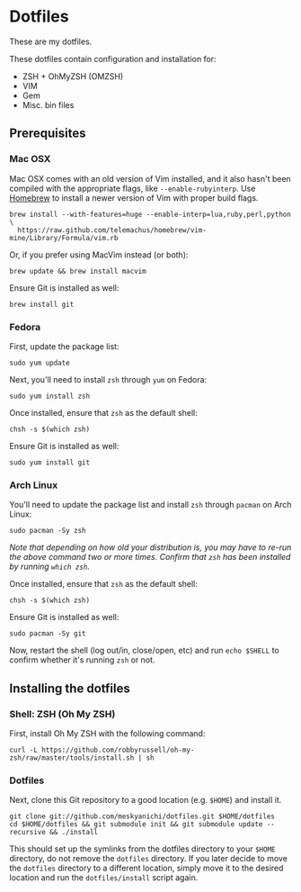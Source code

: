 Dotfiles
========

These are my dotfiles.

These dotfiles contain configuration and installation for:

* ZSH + OhMyZSH (OMZSH)
* VIM
* Gem
* Misc. bin files


Prerequisites
-------------

### Mac OSX

Mac OSX comes with an old version of Vim installed, and it also hasn't been compiled with the appropriate flags, like `--enable-rubyinterp`.
Use [Homebrew](http://mxcl.github.com/homebrew/) to install a newer version of Vim with proper build flags.

```
brew install --with-features=huge --enable-interp=lua,ruby,perl,python \
  https://raw.github.com/telemachus/homebrew/vim-mine/Library/Formula/vim.rb
```

Or, if you prefer using MacVim instead (or both):

```
brew update && brew install macvim
```

Ensure Git is installed as well:

```
brew install git
```

### Fedora

First, update the package list:

```
sudo yum update
```

Next, you'll need to install `zsh` through `yum` on Fedora:

```
sudo yum install zsh
```

Once installed, ensure that `zsh` as the default shell:

```
chsh -s $(which zsh)
```

Ensure Git is installed as well:

```
sudo yum install git
```

### Arch Linux

You'll need to update the package list and install `zsh` through `pacman` on Arch Linux:

```
sudo pacman -Sy zsh
```

*Note that depending on how old your distribution is, you may have to re-run the above command two or more times.
Confirm that `zsh` has been installed by running `which zsh`.*

Once installed, ensure that `zsh` as the default shell:

```
chsh -s $(which zsh)
```

Ensure Git is installed as well:

```
sudo pacman -Sy git
```

Now, restart the shell (log out/in, close/open, etc) and run `echo $SHELL` to confirm whether it's running `zsh` or not.


Installing the dotfiles
-----------------------

### Shell: ZSH (Oh My ZSH)

First, install Oh My ZSH with the following command:

```
curl -L https://github.com/robbyrussell/oh-my-zsh/raw/master/tools/install.sh | sh
```

### Dotfiles

Next, clone this Git repository to a good location (e.g. `$HOME`) and install it.

```
git clone git://github.com/meskyanichi/dotfiles.git $HOME/dotfiles
cd $HOME/dotfiles && git submodule init && git submodule update --recursive && ./install
```

This should set up the symlinks from the dotfiles directory to your `$HOME` directory, do not remove the `dotfiles` directory.
If you later decide to move the `dotfiles` directory to a different location, simply move it to the desired location and run the `dotfiles/install` script again.

